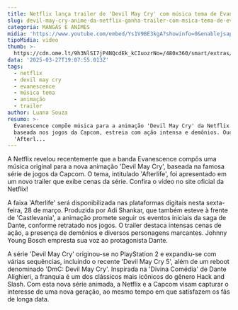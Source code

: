 ```yaml
---
title: Netflix lança trailer de 'Devil May Cry' com música tema de Evanescence
slug: devil-may-cry-anime-da-netflix-ganha-trailer-com-msica-tema-de-evanescence
categoria: MANGÁS E ANIMES
midia: 'https://www.youtube.com/embed/Ys1V9BE3kgA?showinfo=0&enablejsapi=1'
tipoMidia: video
thumb: >-
  https://cdn.ome.lt/9h3NlSI7jP4NQcdEk_kCIuozrNo=/480x360/smart/extras/conteudos/devil-may-cry-netflix_Wbzm4d7.png
data: '2025-03-27T19:07:55.013Z'
tags:
  - netflix
  - devil may cry
  - evanescence
  - música tema
  - animação
  - trailer
author: Luana Souza
resumo: >-
  Evanescence compõe música para a animação 'Devil May Cry' da Netflix. A série,
  baseada nos jogos da Capcom, estreia com ação intensa e demônios. Ouça
  'Afterl...
---
```


A Netflix revelou recentemente que a banda Evanescence compôs uma música original para a nova animação 'Devil May Cry', baseada na famosa série de jogos da Capcom. O tema, intitulado 'Afterlife', foi apresentado em um novo trailer que exibe cenas da série. Confira o vídeo no site oficial da Netflix!

A faixa 'Afterlife' será disponibilizada nas plataformas digitais nesta sexta-feira, 28 de março. Produzida por Adi Shankar, que também esteve à frente de 'Castlevania', a animação promete seguir os eventos iniciais da saga de Dante, conforme retratado nos jogos. O trailer destaca intensas cenas de ação, a presença de demônios e diversos personagens marcantes. Johnny Young Bosch empresta sua voz ao protagonista Dante.

A série 'Devil May Cry' originou-se no PlayStation 2 e expandiu-se com várias sequências, incluindo o recente 'Devil May Cry 5', além de um reboot denominado 'DmC: Devil May Cry'. Inspirada na 'Divina Comédia' de Dante Alighieri, a franquia é um dos clássicos mais icônicos do gênero Hack and Slash. Com esta nova série animada, a Netflix e a Capcom visam capturar o interesse de uma nova geração, ao mesmo tempo em que satisfazem os fãs de longa data.
